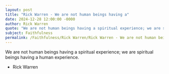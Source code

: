 ```yaml
---
layout: post
title: "Rick Warren - We are not human beings having a"
date: 2024-12-28 12:00:00 -0000
author: Rick Warren
quote: "We are not human beings having a spiritual experience; we are spiritual beings having a human experience."
subject: Faithfulness
permalink: /Faithfulness/Rick Warren/Rick Warren - We are not human beings having a
---
```


We are not human beings having a spiritual experience; we are spiritual beings having a human experience.

- Rick Warren
